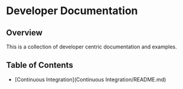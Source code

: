 # Developer Documentation

## Overview

This is a collection of developer centric documentation and examples.

## Table of Contents

- [Continuous Integration](Continuous Integration/README.md)

